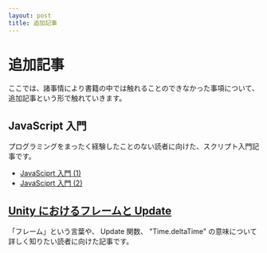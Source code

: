 ```yaml
---
layout: post
title: 追加記事
---
```


# 追加記事

ここでは、諸事情により書籍の中では触れることのできなかった事項について、追加記事という形で触れていきます。

## JavaScript 入門

プログラミングをまったく経験したことのない読者に向けた、スクリプト入門記事です。

 - [JavaSciprt 入門 (1)](/articles/js_tutor1.html)
 - [JavaSciprt 入門 (2)](/articles/js_tutor2.html)


## [Unity におけるフレームと Update](/articles/frame_and_update.html)

「フレーム」という言葉や、 Update 関数、 "Time.deltaTime" の意味について詳しく知りたい読者に向けた記事です。
